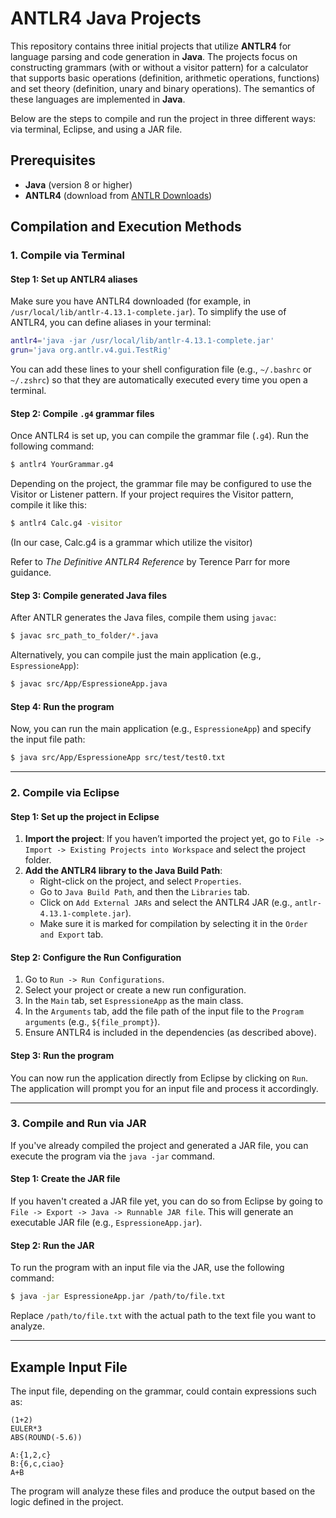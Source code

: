 
# ANTLR4 Java Projects

This repository contains three initial projects that utilize **ANTLR4** for language parsing and code generation in **Java**. The projects focus on constructing grammars (with or without a visitor pattern) for a calculator that supports basic operations (definition, arithmetic operations, functions) and set theory (definition, unary and binary operations). The semantics of these languages are implemented in **Java**.

Below are the steps to compile and run the project in three different ways: via terminal, Eclipse, and using a JAR file.

## Prerequisites

- **Java** (version 8 or higher)
- **ANTLR4** (download from [ANTLR Downloads](https://www.antlr.org/download.html))

## Compilation and Execution Methods

### 1. Compile via Terminal

#### Step 1: Set up ANTLR4 aliases
Make sure you have ANTLR4 downloaded (for example, in `/usr/local/lib/antlr-4.13.1-complete.jar`). To simplify the use of ANTLR4, you can define aliases in your terminal:

```bash
antlr4='java -jar /usr/local/lib/antlr-4.13.1-complete.jar'
grun='java org.antlr.v4.gui.TestRig'
```

You can add these lines to your shell configuration file (e.g., `~/.bashrc` or `~/.zshrc`) so that they are automatically executed every time you open a terminal.

#### Step 2: Compile `.g4` grammar files
Once ANTLR4 is set up, you can compile the grammar file (`.g4`). Run the following command:

```bash
$ antlr4 YourGrammar.g4
```

Depending on the project, the grammar file may be configured to use the Visitor or Listener pattern. If your project requires the Visitor pattern, compile it like this:

```bash
$ antlr4 Calc.g4 -visitor
```
(In our case, Calc.g4 is a grammar which utilize the visitor)

Refer to *The Definitive ANTLR4 Reference* by Terence Parr for more guidance.

#### Step 3: Compile generated Java files
After ANTLR generates the Java files, compile them using `javac`:

```bash
$ javac src_path_to_folder/*.java
```

Alternatively, you can compile just the main application (e.g., `EspressioneApp`):

```bash
$ javac src/App/EspressioneApp.java
```

#### Step 4: Run the program
Now, you can run the main application (e.g., `EspressioneApp`) and specify the input file path:

```bash
$ java src/App/EspressioneApp src/test/test0.txt
```

---

### 2. Compile via Eclipse

#### Step 1: Set up the project in Eclipse

1. **Import the project**: If you haven’t imported the project yet, go to `File -> Import -> Existing Projects into Workspace` and select the project folder.
2. **Add the ANTLR4 library to the Java Build Path**:
   - Right-click on the project, and select `Properties`.
   - Go to `Java Build Path`, and then the `Libraries` tab.
   - Click on `Add External JARs` and select the ANTLR4 JAR (e.g., `antlr-4.13.1-complete.jar`).
   - Make sure it is marked for compilation by selecting it in the `Order and Export` tab.

#### Step 2: Configure the Run Configuration

1. Go to `Run -> Run Configurations`.
2. Select your project or create a new run configuration.
3. In the `Main` tab, set `EspressioneApp` as the main class.
4. In the `Arguments` tab, add the file path of the input file to the `Program arguments` (e.g., `${file_prompt}`).
5. Ensure ANTLR4 is included in the dependencies (as described above).

#### Step 3: Run the program
You can now run the application directly from Eclipse by clicking on `Run`. The application will prompt you for an input file and process it accordingly.

---

### 3. Compile and Run via JAR

If you've already compiled the project and generated a JAR file, you can execute the program via the `java -jar` command.

#### Step 1: Create the JAR file

If you haven't created a JAR file yet, you can do so from Eclipse by going to `File -> Export -> Java -> Runnable JAR file`. This will generate an executable JAR file (e.g., `EspressioneApp.jar`).

#### Step 2: Run the JAR

To run the program with an input file via the JAR, use the following command:

```bash
$ java -jar EspressioneApp.jar /path/to/file.txt
```

Replace `/path/to/file.txt` with the actual path to the text file you want to analyze.

---

## Example Input File

The input file, depending on the grammar, could contain expressions such as:

```
(1+2)
EULER*3
ABS(ROUND(-5.6))
```
```
A:{1,2,c}
B:{6,c,ciao}
A+B
```

The program will analyze these files and produce the output based on the logic defined in the project.
